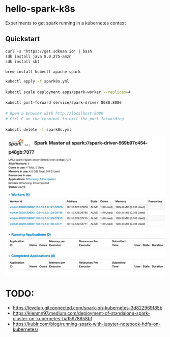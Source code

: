# hello-spark-k8s

Experiments to get spark running in a kubernetes context

## Quickstart

```
curl -s "https://get.sdkman.io" | bash
sdk install java 8.0.275-amzn
sdk install sbt

brew install kubectl apache-spark
```

```bash
kubectl apply -f spark8s.yml

kubectl scale deployment.apps/spark-worker --replicas=4

kubectl port-forward service/spark-driver 8080:8080

# Open a browser with http://localhost:8080
# Ctrl-C on the terminal to exit the port forwarding

kubectl delete -f spark8s.yml
```

![Screenshot of Spark UI showing 4 worker nodes](screenshot.png)

# TODO:
 - https://levelup.gitconnected.com/spark-on-kubernetes-3d822969f85b
 - https://kienmn97.medium.com/deployment-of-standalone-spark-cluster-on-kubernetes-ba15978658bf
 - https://kublr.com/blog/running-spark-with-jupyter-notebook-hdfs-on-kubernetes/
